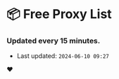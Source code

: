 # :package: Free Proxy List
### Updated every 15 minutes.

- Last updated: `2024-06-10 09:27`

:heart:

